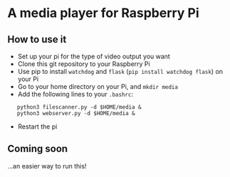 # A media player for Raspberry Pi
## How to use it
 - Set up your pi for the type of video output you want
 - Clone this git repository to your Raspberry Pi
 - Use pip to install `watchdog` and `flask` (`pip install watchdog flask`) on your Pi
 - Go to your home directory on your Pi, and `mkdir media`
 - Add the following lines to your `.bashrc`:
 ```
    python3 filescanner.py -d $HOME/media &
    python3 webserver.py -d $HOME/media &
 ```
 - Restart the pi

 ## Coming soon
 ...an easier way to run this!